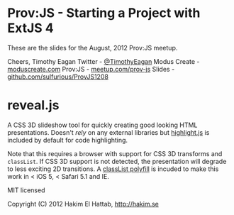 # Prov:JS - Starting a Project with ExtJS 4

These are the slides for the August, 2012 Prov:JS meetup.

Cheers,
Timothy Eagan 
Twitter - <a href="https://twitter.com/TimothyEagan">@TimothyEagan</a>
Modus Create - <a href="moduscreate.com">moduscreate.com</a>
Prov:JS - <a href="http://www.meetup.com/Prov-JS/">meetup.com/prov-js</a>
Slides - <a href="https://github.com/sulfurious/ProvJS1208">github.com/sulfurious/ProvJS1208</a>


# reveal.js

A CSS 3D slideshow tool for quickly creating good looking HTML presentations. Doesn't _rely_ on any external libraries but [highlight.js](http://softwaremaniacs.org/soft/highlight/en/description/) is included by default for code highlighting.

Note that this requires a browser with support for CSS 3D transforms and ``classList``. If CSS 3D support is not detected, the presentation will degrade to less exciting 2D transitions. A [classList polyfill](http://purl.eligrey.com/github/classList.js/blob/master/classList.js) is incuded to make this work in < iOS 5, < Safari 5.1 and IE.

MIT licensed

Copyright (C) 2012 Hakim El Hattab, http://hakim.se
